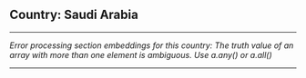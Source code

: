## Country: Saudi Arabia

---

*Error processing section embeddings for this country: The truth value of an array with more than one element is ambiguous. Use a.any() or a.all()*

---
